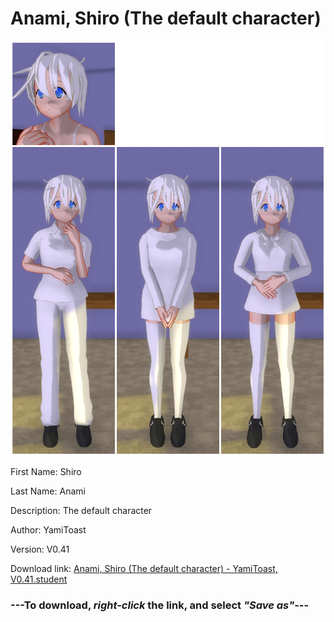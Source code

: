 # Anami, Shiro (The default character)

<img src = "https://raw.githubusercontent.com/Arbiter1223/Daigaku-Gurashi-Custom-Students/master/Students/Files/Anami%2C%20Shiro%20(The%20default%20character).png">

First Name: Shiro

Last Name: Anami

Description: The default character

Author: YamiToast

Version: V0.41

Download link: <a href="https://raw.githubusercontent.com/Arbiter1223/Daigaku-Gurashi-Custom-Students/master/Students/Files/Anami%2C%20Shiro%20(The%20default%20character)%20-%20YamiToast%2C%20V0.41.student">Anami, Shiro (The default character) - YamiToast, V0.41.student</a>

### ---**To download, _right-click_ the link, and select _"Save as"_**---

